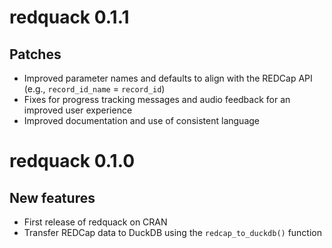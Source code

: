 # redquack 0.1.1

## Patches
* Improved parameter names and defaults to align with the REDCap API (e.g., `record_id_name` = `record_id`)
* Fixes for progress tracking messages and audio feedback for an improved user experience
* Improved documentation and use of consistent language

# redquack 0.1.0

## New features
* First release of redquack on CRAN
* Transfer REDCap data to DuckDB using the `redcap_to_duckdb()` function
